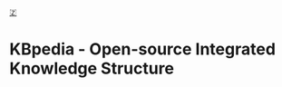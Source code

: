 [🇿](zotero://select/library/items/VIYX3EP5)


# KBpedia - Open-source Integrated Knowledge Structure

